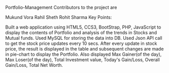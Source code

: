 Portfolio-Management
Contributors to the project are

Mukund Vora
Rahil Sheth
Rohit Sharma
Key Points:

Built a web application using HTML5, CCS3, BootStrap, PHP, JavaScript to display the contents of Portfolio and analysis of the trends in Stocks and Mutual funds.
Used MySQL for storing the data into DB.
Used Json API call to get the stock price updates every 10 secs.
After every update in stock price, the result is displayed in the table and subsequent changes are made in pie-chart to display the Portfolio.
Also displayed Max Gainer(of the day), Max Loser(of the day), Total Investment value, Today's Gain/Loss, Overall Gain/Loss, Total Net Worth.
